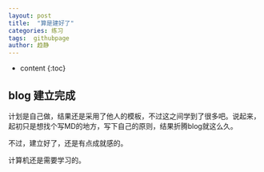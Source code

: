 ```yaml
---
layout: post
title:  "算是建好了"
categories: 练习
tags:  githubpage 
author: 趋静
---
```


* content
{:toc}

## blog 建立完成
计划是自己做，结果还是采用了他人的模板，不过这之间学到了很多吧。说起来，起初只是想找个写MD的地方，写下自己的原则，结果折腾blog就这么久。

不过，建立好了，还是有点成就感的。

计算机还是需要学习的。
